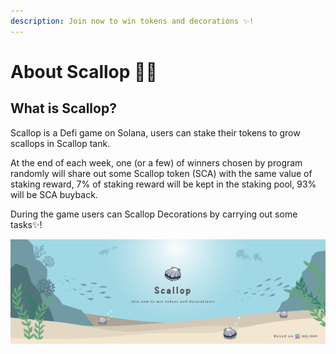 ```yaml
---
description: Join now to win tokens and decorations ✨!
---
```


# About Scallop 🦪✨

## **What is Scallop?**

Scallop is a Defi game on Solana, users can stake their tokens to grow scallops in Scallop tank.

At the end of each week, one \(or a few\) of winners chosen by program randomly will share out some Scallop token \(SCA\) with the same value of staking reward, 7% of staking reward will be kept in the staking pool, 93% will be SCA buyback. 

During the game users can Scallop Decorations by carrying out some tasks✨!

![](.gitbook/assets/scallop-feng-mian-0603.png)

